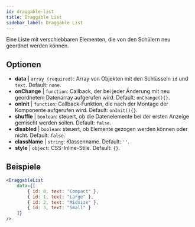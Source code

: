 ```yaml
---
id: draggable-list 
title: Draggable List
sidebar_label: Draggable List
---
```


Eine Liste mit verschiebbaren Elementen, die von den Schülern neu geordnet werden können.

## Optionen

* __data__ | `array (required)`: Array von Objekten mit den Schlüsseln `id` und `text`. Default: `none`.
* __onChange__ | `function`: Callback, der bei jeder Änderung mit neu geordnetem Datenarray aufgerufen wird. Default: `onChange(){}`.
* __onInit__ | `function`: Callback-Funktion, die nach der Montage der Komponente aufgerufen wird. Default: `onInit(){}`.
* __shuffle__ | `boolean`: steuert, ob die Datenelemente bei der ersten Anzeige gemischt werden sollen. Default: `false`.
* __disabled__ | `boolean`: steuert, ob Elemente gezogen werden können oder nicht. Default: `false`.
* __className__ | `string`: Klassenname. Default: `''`.
* __style__ | `object`: CSS-Inline-Stile. Default: `{}`.


## Beispiele

```jsx live
<DraggableList
    data={[
        { id: 0, text: "Compact" },
        { id: 1, text: "Large" },
        { id: 2, text: "Midsize" },
        { id: 3, text: "Small" }
    ]}
/>
```

